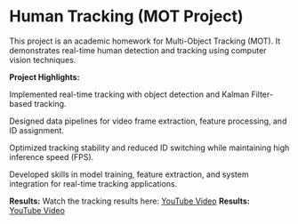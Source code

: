 # **Human Tracking (MOT Project)**

This project is an academic homework for Multi-Object Tracking (MOT). It demonstrates real-time human detection and tracking using computer vision techniques.

**Project Highlights:**

Implemented real-time tracking with object detection and Kalman Filter-based tracking.

Designed data pipelines for video frame extraction, feature processing, and ID assignment.

Optimized tracking stability and reduced ID switching while maintaining high inference speed (FPS).

Developed skills in model training, feature extraction, and system integration for real-time tracking applications.

**Results:**
Watch the tracking results here: [YouTube Video](https://www.youtube.com/watch?v=-Jkb-lPHKxc&t)
**Results:**  
<a href="https://www.youtube.com/watch?v=-Jkb-lPHKxc&t" target="_blank">YouTube Video</a>
